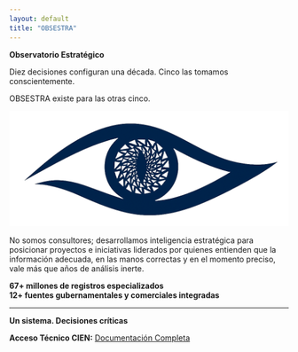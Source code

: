```yaml
---
layout: default
title: "OBSESTRA"
---
```


**Observatorio Estratégico**

Diez decisiones configuran una década. Cinco las tomamos conscientemente.

OBSESTRA existe para las otras cinco.

![OBSESTRA Logo](obsestra.png)

No somos consultores; desarrollamos inteligencia estratégica para posicionar proyectos e iniciativas liderados por quienes entienden que la información adecuada, en las manos correctas y en el momento preciso, vale más que años de análisis inerte.

**67+ millones de registros especializados**  
**12+ fuentes gubernamentales y comerciales integradas**

---
**Un sistema. Decisiones críticas**


**Acceso Técnico CIEN:** [Documentación Completa](./tecnico)

<!-- Google tag (gtag.js) -->
<script async src="https://www.googletagmanager.com/gtag/js?id=G-QVN4RJ6Q71"></script>
<script>
  window.dataLayer = window.dataLayer || [];
  function gtag(){dataLayer.push(arguments);}
  gtag('js', new Date());
  gtag('config', 'G-QVN4RJ6Q71');
</script>
